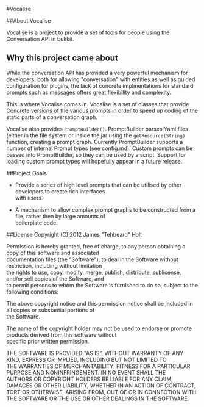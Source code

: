 #Vocalise

##About Vocalise

Vocalise is a project to provide a set of tools for people using the Conversation API in bukkit.  

## Why this project came about

While the conversation API has provided a very powerful mechanism for developers, both for allowing "conversation"
with entities as well as guided configuration for plugins, the lack of concrete implmentations for standard prompts
such as messages offers great flexibility and complexity.

This is where Vocalise comes in. Vocalise is a set of classes that provide Concrete versions of the various prompts
in order to speed up coding of the static parts of a conversation graph.

Vocalise also provides `PromptBuilder()`. PromptBuilder parses Yaml files (either in the file system or inside the jar
using the `getResource(String)` function, creating a prompt graph.
Currently PromptBuilder supports a number of internal Prompt types (see config.md). Custom prompts can be passed into 
PromptBuilder, so they can be used by a script. Support for loading custom prompt types will hopefully appear in a
future release.  

##Project Goals

* Provide a series of high level prompts that can be utilised by other developers to create rich interfaces  
with users.

* A mechanism to allow complex prompt graphs to be constructed from a file, rather then by large amounts of  
boilerplate code.


##License
Copyright (C) 2012 James "Tehbeard" Holt

Permission is hereby granted, free of charge, to any person obtaining a copy of this software and associated  
documentation files (the "Software"), to deal in the Software without restriction, including without limitation  
the rights to use, copy, modify, merge, publish, distribute, sublicense, and/or sell copies of the Software, and  
to permit persons to whom the Software is furnished to do so, subject to the following conditions:

The above copyright notice and this permission notice shall be included in all copies or substantial portions of  
the Software.  

The name of the copyright holder may not be used to endorse or promote products derived from this software without  
specific prior written permission.

THE SOFTWARE IS PROVIDED "AS IS", WITHOUT WARRANTY OF ANY KIND, EXPRESS OR IMPLIED, INCLUDING BUT NOT LIMITED TO  
THE WARRANTIES OF MERCHANTABILITY, FITNESS FOR A PARTICULAR PURPOSE AND NONINFRINGEMENT. IN NO EVENT SHALL THE  
AUTHORS OR COPYRIGHT HOLDERS BE LIABLE FOR ANY CLAIM, DAMAGES OR OTHER LIABILITY, WHETHER IN AN ACTION OF CONTRACT,  
TORT OR OTHERWISE, ARISING FROM, OUT OF OR IN CONNECTION WITH THE SOFTWARE OR THE USE OR OTHER DEALINGS IN THE SOFTWARE.
